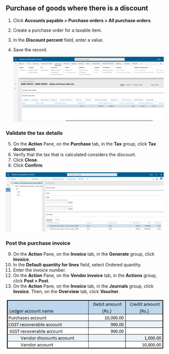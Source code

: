 ## Purchase of goods where there is a discount

1. Click **Accounts payable > Purchase orders > All purchase orders**.

2. Create a purchase order for a taxable item.

3. In the **Discount percent** field, enter a value.

4. Save the record.

   ![](media/GST-Whitepaper/Annotation-2019-05-15-175044.png)

### Validate the tax details

5. On the **Action** Pane, on the **Purchase** tab, in the **Tax** group, click **Tax document**.
6. Verify that the tax that is calculated considers the discount.
7. Click **Close**.
8. Click **Confirm**.

![](media/GST-Whitepaper/Annotation-2019-05-15-175140.png)

### Post the purchase invoice

9. On the **Action** Pane, on the **Invoice** tab, in the **Generate** group, click **Invoice**.
10. In the **Default quantity for lines** field, select Ordered quantity.
11. Enter the invoice number.
12. On the **Action** Pane, on the **Vendor invoice** tab, in the **Actions** group, click **Post > Post**.
13. On the **Action** Pane, on the **Invoice** tab, in the **Journals** group, click **Invoice**. Then, on the **Overview** tab, click **Voucher**.

![](media/GST-Whitepaper/Annotation-2019-05-15-174500.png)



